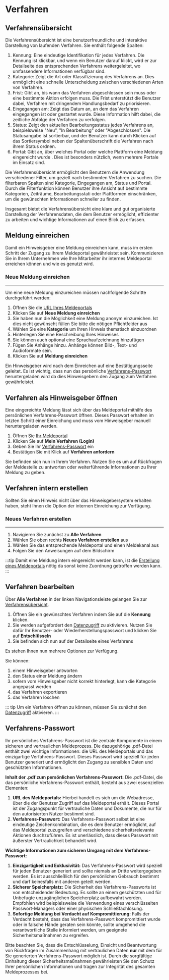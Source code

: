 # Verfahren

## Verfahrensübersicht

Die Verfahrensübersicht ist eine benutzerfreundliche und interaktive Darstellung von laufenden Verfahren. Sie enthält folgende Spalten:

1. Kennung: Eine eindeutige Identifikation für jedes Verfahren. Die Kennung ist klickbar, und wenn ein Benutzer darauf klickt, wird er zur Detailseite des entsprechenden Verfahrens weitergeleitet, wo umfassendere Informationen verfügbar sind.
2. Kategorie: Zeigt die Art oder Klassifizierung des Verfahrens an. Dies ermöglicht eine schnelle Unterscheidung zwischen verschiedenen Arten von Verfahren.
3. Frist: Gibt an, bis wann das Verfahren abgeschlossen sein muss oder eine bestimmte Aktion erfolgen muss. Die Frist unterstützt die Benutzer dabei, Verfahren mit dringendem Handlungsbedarf zu priorisieren.
4. Eingegangen am: Zeigt das Datum an, an dem das Verfahren eingegangen ist oder gestartet wurde. Diese Information hilft dabei, die zeitliche Abfolge der Verfahren zu verfolgen.
5. Status: Zeigt den aktuellen Bearbeitungsstatus jedes Verfahrens an, beispielsweise "Neu", "In Bearbeitung" oder "Abgeschlossen". Die Statusangabe ist sortierbar, und der Benutzer kann durch Klicken auf das Sortiersymbol neben der Spaltenüberschrift die Verfahren nach ihrem Status ordnen.
6. Portal: Gibt an, über welches Portal oder welche Plattform eine Meldung eingereicht wurde . Dies ist besonders nützlich, wenn mehrere Portale im Einsatz sind.

Die Verfahrensübersicht ermöglicht den Benutzern die Anwendung verschiedener Filter, um gezielt nach bestimmten Verfahren zu suchen. Die filterbaren Spalten sind Kategorie, Eingegangen am, Status und Portal. Durch die Filterfunktion können Benutzer ihre Ansicht auf bestimmte Kategorien, Zeiträume, Bearbeitungsstati oder Plattformen einschränken, um die gewünschten Informationen schneller zu finden.

Insgesamt bietet die Verfahrensübersicht eine klare und gut organisierte Darstellung der Verfahrensdaten, die dem Benutzer ermöglicht, effizienter zu arbeiten und wichtige Informationen auf einen Blick zu erfassen.


## Meldung einreichen

Damit ein Hinweisgeber eine Meldung einreichen kann, muss im ersten Schritt der Zugang zu Ihrem Meldeportal gewährleistet sein. Kommunizieren Sie in Ihrem Unternehmen wie Ihre Mitarbeiter ihr internes Meldeportal erreichen können und wie es genutzt wird.

### Neue Meldung einreichen
---
Um eine neue Meldung einzureichen müssen nachfolgende Schritte durchgeführt werden:

1. Öffnen Sie die [URL Ihres Meldeportals](/hilfe/meldeportale.html#link-zum-meldeportal)
2. Klicken Sie auf **Neue Meldung einreichen**
3. Sie haben nun die Möglichkeit eine Meldung anonym einzureichen. Ist dies nicht gewünscht füllen Sie bitte die nötigen Pflichtfelder aus
4. Wählen Sie eine **Kategorie** um Ihren Hinweis thematisch einzuordnen
5. Hinterlegen Sie eine Beschreibung Ihres Hinweises
6. Sie können auch optional eine Sprachaufzeichnung hinzufügen
7. Fügen Sie Anhänge hinzu. Anhänge können Bild-, Text- und Audioformate sein.
8. Klicken Sie auf **Meldung einreichen**

Ein Hinweisgeber wird nach dem Einreichen auf eine Bestätigungsseite geleitet. Es ist wichtig, dass nun das persönliche [Verfahrens-Passwort](/hilfe/verfahren.html#verfahrens-passwort) heruntergeladen wird da dies Hinweisgebern den Zugang zum Verfahren gewährleistet.

## Verfahren als Hinweisgeber öffnen

Eine eingereichte Meldung lässt sich über das Meldeportal mithilfe des persönlichen Verfahrens-Passwort öffnen. Dieses Passwort erhalten im letzten Schritt einer Einreichung und muss vom Hinweisgeber manuell heruntergeladen werden. 

1. Öffnen Sie [Ihr Meldeportal](/hilfe/meldeportale.html#link-zum-meldeportal)
2. Klicken Sie auf **Mein Verfahren (Login)**
3. Geben Sie Ihr [Verfahrens-Passwort](/hilfe/verfahren.html#verfahrens-passwort) ein
4. Bestätigen Sie mit Klick auf **Verfahren anfordern**

Sie befinden sich nun in Ihrem Verfahren. Nutzen Sie es um auf Rückfragen der Meldestelle zu antworten oder weiterführende Informationen zu Ihrer Meldung zu geben.


## Verfahren intern erstellen

Sollten Sie einen Hinweis nicht über das Hinweisgebersystem erhalten haben, steht Ihnen die Option der internen Einreichung zur Verfügung.

### Neues Verfahren erstellen
---

1. Navigieren Sie zunächst zu **Alle Verfahren**
2. Wählen Sie oben rechts **Neues Verfahren erstellen** aus
3. Wählen Sie das entsprechende Meldeportal und einen Meldekanal aus
4. Folgen Sie den Anweisungen auf dem Bildschirm

:::tip
Damit eine Meldung intern eingereicht werden kann, ist die [Erstellung eines Meldeportals](/hilfe/meldeportale.html#meldeportal-erstellen) nötig da sonst keine Zuordnung getroffen werden kann.
:::

## Verfahren bearbeiten

Über **Alle Verfahren** in der linken Navigationsleiste gelangen Sie zur [Verfahrensübersicht](/hilfe/verfahren.html#verfahrensubersicht). 

1. Öffnen Sie ein gewünschtes Verfahren indem Sie auf die **Kennung** klicken.
2. Sie werden aufgefordert den [Datenzugriff](/hilfe/verschlüsselung.html#datenzugriff) zu aktivieren. Nutzen Sie dafür Ihr Benutzer- oder Wiederherstellungspasswort und klicken Sie auf **Entschlüsseln**
3. Sie befinden sich nun auf der Detailseite eines Verfahrens

Es stehen Ihnen nun mehrere Optionen zur Verfügung.

Sie können:

1. einem Hinweisgeber antworten
2. den Status einer Meldung ändern
3. sofern vom Hinweisgeber nicht korrekt hinterlegt, kann die Kategorie angepasst werden
4. das Verfahren exportieren
5. das Verfahren löschen


::: tip
Um ein Verfahren öffnen zu können, müssen Sie zunächst den [Datenzugriff](/hilfe/verschlüsselung.html#datenzugriff) aktivieren.
:::

## Verfahrens-Passwort

Ihr persönliches Verfahrens-Passwort ist die zentrale Komponente in einem sicheren und vertraulichen Meldeprozess. Die dazugehörige .pdf-Datei enthält zwei wichtige Informationen: die URL des Meldeportals und das einzigartige Verfahrens-Passwort. Dieses Passwort wird speziell für jeden Benutzer generiert und ermöglicht den Zugang zu sensiblen Daten und geschützten Informationen.

**Inhalt der .pdf zum persönlichen Verfahrens-Passwort:** Die .pdf-Datei, die das persönliche Verfahrens-Passwort enthält, besteht aus zwei essenziellen Elementen:

1. **URL des Meldeportals:** Hierbei handelt es sich um die Webadresse, über die der Benutzer Zugriff auf das Meldeportal erhält. Dieses Portal ist der Zugangspunkt für vertrauliche Daten und Dokumente, die nur für den autorisierten Nutzer bestimmt sind.
2. **Verfahrens-Passwort:** Das Verfahrens-Passwort selbst ist eine eindeutige Zeichenkombination, die es dem Benutzer ermöglicht, auf das Meldeportal zuzugreifen und verschiedene sicherheitsrelevante Aktionen durchzuführen. Es ist unerlässlich, dass dieses Passwort mit äußerster Vertraulichkeit behandelt wird.

**Wichtige Informationen zum sicheren Umgang mit dem Verfahrens-Passwort:**

1. **Einzigartigkeit und Exklusivität:** Das Verfahrens-Passwort wird speziell für jeden Benutzer generiert und sollte niemals an Dritte weitergegeben werden. Es ist ausschließlich für den persönlichen Gebrauch bestimmt und darf keinesfalls mit anderen geteilt werden.
2. **Sicherer Speicherplatz:** Die Sicherheit des Verfahrens-Passworts ist von entscheidender Bedeutung. Es sollte an einem geschützten und für Unbefugte unzugänglichen Speicherplatz aufbewahrt werden. Empfohlen wird beispielsweise die Verwendung eines verschlüsselten Passwort-Managers oder einer physischen Schließfachlösung.
3. **Sofortige Meldung bei Verdacht auf Kompromittierung:** Falls der Verdacht besteht, dass das Verfahrens-Passwort kompromittiert wurde oder in falsche Hände geraten sein könnte, sollte umgehend die verantwortliche Stelle informiert werden, um geeignete Sicherheitsmaßnahmen zu ergreifen.

Bitte beachten Sie, dass die Entschlüsselung, Einsicht und Beantwortung von Rückfragen im Zusammenhang mit vertraulichen Daten **nur** mit dem für Sie generierten Verfahrens-Passwort möglich ist. Durch die sorgfältige Einhaltung dieser Sicherheitsmaßnahmen gewährleisten Sie den Schutz Ihrer persönlichen Informationen und tragen zur Integrität des gesamten Meldeprozesses bei.






